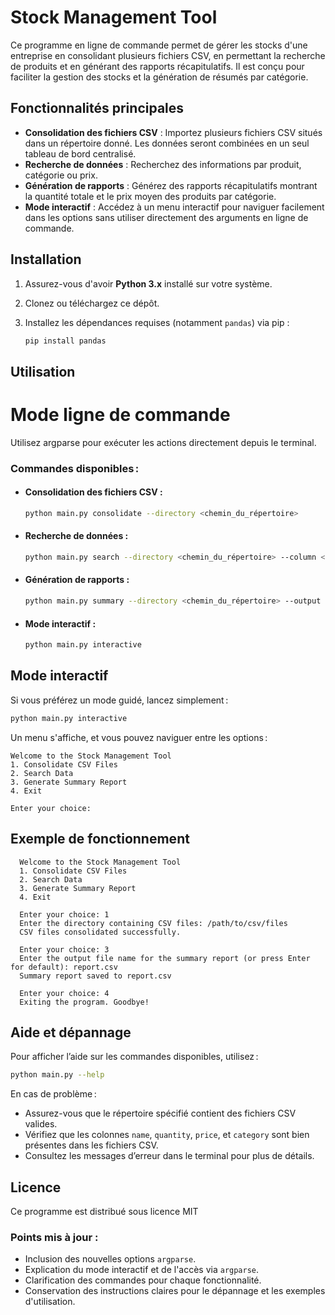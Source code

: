 # Stock Management Tool

Ce programme en ligne de commande permet de gérer les stocks d'une entreprise en consolidant plusieurs fichiers CSV, en permettant la recherche de produits et en générant des rapports récapitulatifs. Il est conçu pour faciliter la gestion des stocks et la génération de résumés par catégorie.

## Fonctionnalités principales

- **Consolidation des fichiers CSV** : Importez plusieurs fichiers CSV situés dans un répertoire donné. Les données seront combinées en un seul tableau de bord centralisé.
- **Recherche de données** : Recherchez des informations par produit, catégorie ou prix.
- **Génération de rapports** : Générez des rapports récapitulatifs montrant la quantité totale et le prix moyen des produits par catégorie.
- **Mode interactif** :
  Accédez à un menu interactif pour naviguer facilement dans les options sans utiliser directement des arguments en ligne de    commande.

## Installation

1. Assurez-vous d'avoir **Python 3.x** installé sur votre système.
2. Clonez ou téléchargez ce dépôt.
3. Installez les dépendances requises (notamment `pandas`) via pip :

   ```bash
   pip install pandas

## Utilisation
# Mode ligne de commande
Utilisez argparse pour exécuter les actions directement depuis le terminal.

### Commandes disponibles :
- #### Consolidation des fichiers CSV :

   ```bash
   python main.py consolidate --directory <chemin_du_répertoire>

- #### Recherche de données :

   ```bash
   python main.py search --directory <chemin_du_répertoire> --column <nom_de_la_colonne> --value <valeur>

- #### Génération de rapports :

   ```bash
   python main.py summary --directory <chemin_du_répertoire> --output <nom_du_fichier>

- #### Mode interactif :

   ```bash
   python main.py interactive

## Mode interactif
Si vous préférez un mode guidé, lancez simplement :

   ```bash
   python main.py interactive
   ```

Un menu s'affiche, et vous pouvez naviguer entre les options :

   ```plaintext
   Welcome to the Stock Management Tool
   1. Consolidate CSV Files
   2. Search Data
   3. Generate Summary Report
   4. Exit

   Enter your choice:
   ```

## Exemple de fonctionnement
  ```plaintext
    Welcome to the Stock Management Tool
    1. Consolidate CSV Files
    2. Search Data
    3. Generate Summary Report
    4. Exit
    
    Enter your choice: 1
    Enter the directory containing CSV files: /path/to/csv/files
    CSV files consolidated successfully.
    
    Enter your choice: 3
    Enter the output file name for the summary report (or press Enter for default): report.csv
    Summary report saved to report.csv
    
    Enter your choice: 4
    Exiting the program. Goodbye!
  ```

## Aide et dépannage
Pour afficher l’aide sur les commandes disponibles, utilisez :

   ```bash
   python main.py --help
   ```
En cas de problème :

- Assurez-vous que le répertoire spécifié contient des fichiers CSV valides.
- Vérifiez que les colonnes ```name```, ```quantity```, ```price```, et ```category``` sont bien présentes dans les fichiers CSV.
- Consultez les messages d’erreur dans le terminal pour plus de détails. 

## Licence
Ce programme est distribué sous licence MIT

### Points mis à jour :
- Inclusion des nouvelles options `argparse`.
- Explication du mode interactif et de l'accès via `argparse`.
- Clarification des commandes pour chaque fonctionnalité.
- Conservation des instructions claires pour le dépannage et les exemples d'utilisation.
